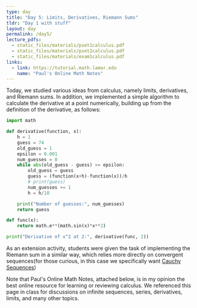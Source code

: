 ```yaml
---
type: day
title: "Day 5: Limits, Derivatives, Riemann Sums"
tldr: "Day 1 with stuff"
layout: day
permalink: /day5/
lecture_pdfs:
  - static_files/materials/pset1calculus.pdf
  - static_files/materials/pset2calculus.pdf
  - static_files/materials/exam1calculus.pdf
links:
  - link: https://tutorial.math.lamar.edu
    name: "Paul's Online Math Notes"
---
```


Today, we studied various ideas from calculus, namely limits, derivatives, and Riemann sums.
In addition, we implemented a simple algorithm to calculate the derivative at a point numerically, building up from the definition of the derivative, as follows:

```python
import math

def derivative(function, x):
    h = 1
    guess = 74
    old_guess = 1
    epsilon = 0.001
    num_guesses = 0
    while abs(old_guess - guess) >= epsilon:
        old_guess = guess
        guess = (function(x+h)-function(x))/h
        # print(guess)
        num_guesses += 1
        h = h/10

    print("Number of guesses:", num_guesses)
    return guess

def func(x):
    return math.e**(math.sin(x)*x**2)

print("Derivative of x^2 at 2:", derivative(func, 2))
```

As an extension activity, students were given the task of implementing the Riemann sum in a similar way, which relies more directly on convergent sequences(for those curious, in this case we specifically want [Cauchy Sequences](https://en.wikipedia.org/wiki/Cauchy_sequence))

Note that Paul's Online Math Notes, attached below, is in my opinion the best online resource for learning or reviewing calculus. We referenced this page in class for discussions on infinite sequences, series, derivatives, limits, and many other topics.